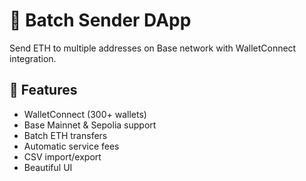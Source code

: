 # 💸 Batch Sender DApp

Send ETH to multiple addresses on Base network with WalletConnect integration.

## 🌟 Features

- WalletConnect (300+ wallets)
- Base Mainnet & Sepolia support
- Batch ETH transfers
- Automatic service fees
- CSV import/export
- Beautiful UI
